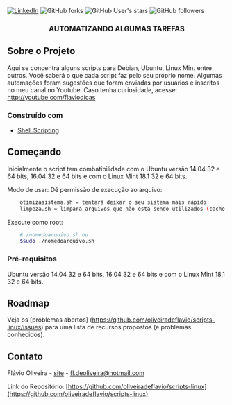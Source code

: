 
[![LinkedIn][linkedin-shield]][linkedin-url]
![GitHub forks](https://img.shields.io/github/forks/oliveiradeflavio/scripts-linux?style=for-the-badge)
![GitHub User's stars](https://img.shields.io/github/stars/oliveiradeflavio?style=for-the-badge)
![GitHub followers](https://img.shields.io/github/followers/oliveiradeflavio?style=for-the-badge)


<h3 align="center">AUTOMATIZANDO ALGUMAS TAREFAS</h3>


<!-- ABOUT THE PROJECT -->
## Sobre o Projeto
Aqui se concentra alguns scripts para Debian, Ubuntu, Linux Mint entre outros. Você saberá o que cada script faz pelo seu próprio nome. Algumas automações foram sugestões que foram enviadas por usuários e inscritos no meu canal no Youtube. Caso tenha curiosidade, acesse: http://youtube.com/flaviodicas


### Construído com

* [Shell Scripting](https://pt.wikipedia.org/wiki/Shell_script)


<!-- GETTING STARTED -->
## Começando

Inicialmente o script tem combatibilidade com o Ubuntu versão 14.04 32 e 64 bits, 16.04 32 e 64 bits e com o Linux Mint 18.1 32 e 64 bits.

Modo de usar:
Dê permissão de execução ao arquivo:
```sh
    otimizasistema.sh = tentará deixar o seu sistema mais rápido
    limpeza.sh = limpará arquivos que não está sendo utilizados (cache de Terminal, etc)
```

Execute como root: 
```sh
    #./nomedoarquivo.sh ou 
    $sudo ./nomedoarquivo.sh
```


### Pré-requisitos

 Ubuntu versão 14.04 32 e 64 bits, 16.04 32 e 64 bits e com o Linux Mint 18.1 32 e 64 bits.

<!-- ROADMAP -->
## Roadmap

Veja os [problemas abertos] (https://github.com/oliveiradeflavio/scripts-linux/issues) para uma lista de recursos propostos (e problemas conhecidos).


<!-- CONTACT -->
## Contato

Flávio Oliveira - [site](http://www.flaviodeoliveira.com.br) - fl.deoliveira@hotmail.com

Link do Repositório: [https://github.com/oliveiradeflavio/scripts-linux](https://github.com/oliveiradeflavio/scripts-linux)



<!-- MARKDOWN LINKS & IMAGES -->
<!-- https://www.markdownguide.org/basic-syntax/#reference-style-links -->
[linkedin-shield]: https://img.shields.io/badge/-LinkedIn-black.svg?style=for-the-badge&logo=linkedin&colorB=555
[linkedin-url]: https://www.linkedin.com/in/fladoliveira/

